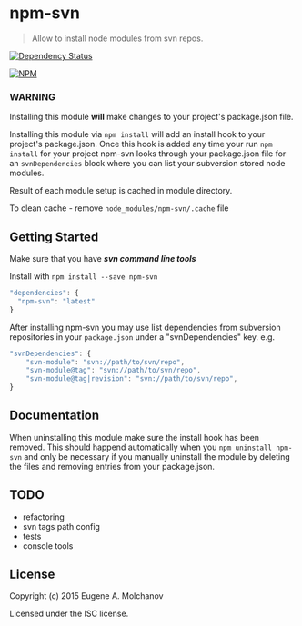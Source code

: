 # npm-svn

> Allow to install node modules from svn repos.

[![Dependency Status](https://david-dm.org/emolchanov/npm-svn.svg?style=flat-square)](https://david-dm.org/emolchanov/npm-svn)

[![NPM](https://nodei.co/npm/npm-svn.png?downloads=true&downloadRank=true&stars=true)](https://nodei.co/npm/npm-svn/)

### WARNING

Installing this module **will** make changes to your project's package.json
file.

Installing this module via `npm install` will add an install hook to your
project's package.json. Once this hook is added any time your run `npm install`
for your project npm-svn looks through your package.json file for an
`svnDependencies` block where you can list your subversion stored node modules.

Result of each module setup is cached in module directory. 

To clean cache - remove `node_modules/npm-svn/.cache` file

## Getting Started

Make sure that you have ***svn command line tools***

Install with `npm install --save npm-svn`

```javascript
"dependencies": {
  "npm-svn": "latest"
}
```

After installing npm-svn you may use list dependencies from subversion
repositories in your `package.json` under a "svnDependencies" key. e.g.

```javascript
"svnDependencies": {
	"svn-module": "svn://path/to/svn/repo",
	"svn-module@tag": "svn://path/to/svn/repo",
	"svn-module@tag|revision": "svn://path/to/svn/repo",
}
```

## Documentation
When uninstalling this module make sure the install hook has been removed. This
should happend automatically when you `npm uninstall npm-svn` and only be
necessary if you manually uninstall the module by deleting the files and removing
entries from your package.json.

## TODO
- refactoring
- svn tags path config
- tests
- console tools

## License
Copyright (c) 2015 Eugene A. Molchanov

Licensed under the ISC license.
